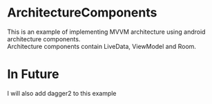 # ArchitectureComponents

This is an example of implementing MVVM architecture using android architecture components.  
Architecture components contain LiveData, ViewModel and Room.

# In Future
I will also add dagger2 to this example
